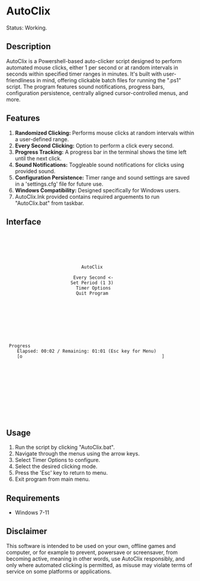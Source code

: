# AutoClix
Status: Working.

## Description

AutoClix is a Powershell-based auto-clicker script designed to perform automated mouse clicks, either 1 per second or at random intervals in seconds within specified timer ranges in minutes. It's built with user-friendliness in mind, offering clickable batch files for running the ".ps1" script. The program features sound notifications, progress bars, configuration persistence, centrally aligned cursor-controlled menus, and more.

## Features

1. **Randomized Clicking:** Performs mouse clicks at random intervals within a user-defined range.
2. **Every Second Clicking:** Option to perform a click every second.
3. **Progress Tracking:** A progress bar in the terminal shows the time left until the next click.
4. **Sound Notifications:** Toggleable sound notifications for clicks using provided sound.
5. **Configuration Persistence:** Timer range and sound settings are saved in a 'settings.cfg' file for future use.
6. **Windows Compatibility:** Designed specifically for Windows users.
7. AutoClix.lnk provided contains required arguements to run "AutoClix.bat" from taskbar. 

## Interface

```






                            AutoClix

                         Every Second <-
                        Set Period (1 3)
                          Timer Options
                          Quit Program







```
```


 Progress
    Elapsed: 00:02 / Remaining: 01:01 (Esc key for Menu)
    [o                                                    ]                                                                       












```

## Usage

1. Run the script by clicking "AutoClix.bat".
2. Navigate through the menus using the arrow keys.
3. Select Timer Options to configure.
4. Select the desired clicking mode.
5. Press the 'Esc' key to return to menu.
6. Exit program from main menu.

## Requirements

- Windows 7-11

## Disclaimer

This software is intended to be used on your own, offline games and computer, or for example to prevent, powersave or screensaver, from becoming active, meaning in other words, use AutoClix responsibly, and only where automated clicking is permitted, as misuse may violate terms of service on some platforms or applications.
